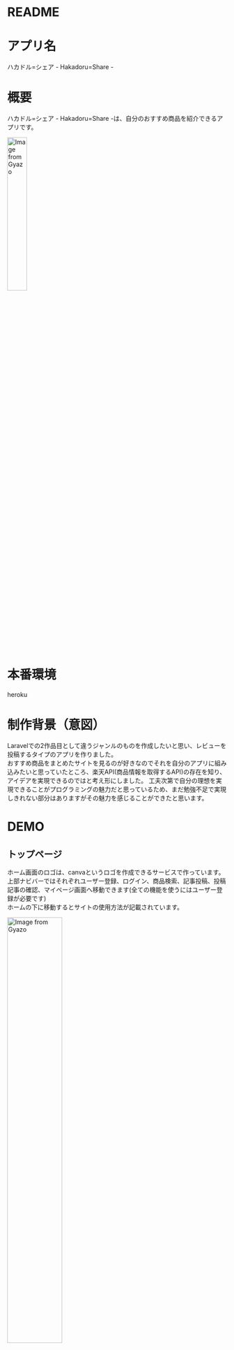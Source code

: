 # README

# アプリ名
 
ハカドル=シェア - Hakadoru=Share -

# 概要
 
ハカドル=シェア - Hakadoru=Share -は、自分のおすすめ商品を紹介できるアプリです。  
  
  <a href="https://gyazo.com/64d14faad18971074030858738d90e35"><img src="https://i.gyazo.com/64d14faad18971074030858738d90e35.png" alt="Image from Gyazo" width="30%"/></a>

 
# 本番環境
heroku  


# 制作背景（意図）
Laravelでの2作品目として違うジャンルのものを作成したいと思い、レビューを投稿するタイプのアプリを作りました。  
おすすめ商品をまとめたサイトを見るのが好きなのでそれを自分のアプリに組み込みたいと思っていたところ、楽天API(商品情報を取得するAPI)の存在を知り、アイデアを実現できるのではと考え形にしました。
工夫次第で自分の理想を実現できることがプログラミングの魅力だと思っているため、まだ勉強不足で実現しきれない部分はありますがその魅力を感じることができたと思います。  
  
# DEMO

## トップページ
ホーム画面のロゴは、canvaというロゴを作成できるサービスで作っています。  
上部ナビバーではそれぞれユーザー登録、ログイン、商品検索、記事投稿、投稿記事の確認、マイページ画面へ移動できます(全ての機能を使うにはユーザー登録が必要です)  
ホームの下に移動するとサイトの使用方法が記載されています。  
  
<a href="https://gyazo.com/3491cea4376a03534da5607bff6e07a7"><img src="https://i.gyazo.com/3491cea4376a03534da5607bff6e07a7.png" alt="Image from Gyazo" width="50%"/></a>



## 会員登録
### 新規登録
新規登録を行うと記事投稿が行えます。登録には名前、メールアドレスとパスワードを入力します。  
googleアカウントでの登録も可能です。  
  
<a href="https://gyazo.com/32da0a53e79f21f1ee1180c03d721097"><img src="https://i.gyazo.com/32da0a53e79f21f1ee1180c03d721097.png" alt="Image from Gyazo" width="50%"/></a>

### ログイン 
<a href="https://gyazo.com/ffcb308fe29c7671741c8129fc3c73a0"><img src="https://i.gyazo.com/ffcb308fe29c7671741c8129fc3c73a0.png" alt="Image from Gyazo" width="50%"/></a>


## 商品検索画面

### 商品検索
記事投稿を行うには紹介したい記事の商品コードが必要になります(商品情報の抽出には楽天APIを使用しています)  
検索フォームで名前を入力して検索したい商品を探してください。記事を見つけたら投稿するボタンから投稿画面に移行するか(自動で商品コードを取得)、商品コードを控えておいてください。  
  
<a href="https://gyazo.com/6b9af0702bb5b439d768eb3d113ee2d7"><img src="https://i.gyazo.com/6b9af0702bb5b439d768eb3d113ee2d7.png" alt="Image from Gyazo" width="100%"/></a>

### 商品詳細
商品詳細ボタンを押すと商品の詳細情報を表示します。  
(投稿記事の詳細画面に近いため画像は省略)  
  

## 投稿画面
ここで記事の投稿を行います。  
記事のタイトル、本文(紹介したい商品の特徴や魅力などを記入してください)、商品のオススメ度評価(5段階)と、商品コードを記入してください。  
商品コードについては、商品検索から投稿するボタンで投稿画面に移動している場合自動で設定されます。  
  
<a href="https://gyazo.com/573c82a7734e18e334b493d0c0e393e3"><img src="https://i.gyazo.com/573c82a7734e18e334b493d0c0e393e3.png" alt="Image from Gyazo" width="100%"/></a>



## 記事一覧画面
投稿した記事の一覧が表示されます。  
デフォルトでは全ての記事が表示されますが、左上のタブからカテゴリーを選択するとそのカテゴリーでソートされます。また、投稿順、タイトル順にソートも可能です。  
投稿記事の詳細ボタンを押すと投稿記事の詳細が表示されます。投稿者は記事左上に表示される三点アイコンをクリックすると記事の編集、削除を行うことができます。  
  
<a href="https://gyazo.com/80ecbe5e29784db8bca83dd713524cfc"><img src="https://i.gyazo.com/80ecbe5e29784db8bca83dd713524cfc.png" alt="Image from Gyazo" width="100%"/></a>


## 詳細画面  

投稿記事一覧で詳細ボタンを押すと投稿した記事の詳細が表示されます。タイトル、レビュー、星評価に加え、
商品名称、商品説明、価格、店舗名などが表示されます。  
下のハートマークを押すと記事に対していいねができます。いいねをするとマイページにていいねをした記事を表示できます。
記事の下に移動するとコメント投稿機能があります。コメントと記事に対する星評価ができます。  
  
<a href="https://gyazo.com/ec4d0794d38bafbbe90ba2e6059a4309"><img src="https://i.gyazo.com/ec4d0794d38bafbbe90ba2e6059a4309.png" alt="Image from Gyazo" width="100%"/></a>

## マイページ
ログイン中にナビバーの人型のアイコンをクリックし、マイページを選択するとユーザーのマイページへ移動します。  
マイページでは投稿記事の閲覧と、いいねをした記事の閲覧が可能です。また、フォローしたユーザーと、自身のフォロワーを確認できます。  
他のユーザーの投稿記事の詳細へ移動し、ユーザーの名前を選択すると他のユーザーのマイページへ移動します。フォローボタンを押すことでそのユーザーをフォローすることができます。  
  
<a href="https://gyazo.com/da370a77bc6d8ee9a3fe833651a9b024"><img src="https://i.gyazo.com/da370a77bc6d8ee9a3fe833651a9b024.png" alt="Image from Gyazo" width="1160"/></a>


# 工夫したポイント
・商品コードを自動取得するなどできるだけ投稿の手間がないようにした。  
・楽天APIを活用することで商品情報を簡単に取得できるようにした。  
・bootstrapを使用し、CSSコーディングをできるだけ少なくするように作成した。  
  

# 使用技術（開発環境）

## バックエンド
PHP,laravel
## フロントエンド
HTTP,Sass,Vue.js,Node.js
## データベース
PostgreSQL 
## インフラ
heroku
## ソース管理
GitHub, GitHubDesktop
## テスト
RSpec
## エディタ
VSCode

# 課題や今後実装したいこと
・いいね機能の拡張
・ソート機能の拡張
・視覚効果をもう少し入れる



## usersテーブル

|Column|Type|Options|
|------|----|-------|
|name|string|null: false|
|email|string|null: false|
|password|string|null: false|
|twitter_id|string|null: false|
|avatar|string|null: false|
|nickname|string|null: false|

### Association
- has_many :articles
- has_many :comments
- belongs_to_many :followers
- belongs_to_many :likes



## articlesテーブル

|Column|Type|Options|
|------|----|-------|
|genre_id|integer|null: false|
|title|string|null: false|
|article_rating|text|null: false|
|body|text|null: false|
|r_image_url_a|text||
|r_image_url_b|text||
|r_image_url_c|text||
|r_name|text|null: false|
|r_caption|text|null: false|
|r_item_url|text|null: false|
|r_price|text|null: false|
|r_shop|text|null: false|
|r_code|text|null: false|
|user_id|integer|null: false, foreign_key: true|

### Association
- belongs_to :user
- belongs_to_many :likes
- belongs_to_many :followrs
- has_many :comments



## likesテーブル

|Column|Type|Options|
|------|----|-------|
|user_id|integer|null: false, foreign_key: true|
|article_id|integer|null: false, foreign_key: true|

### Association
- has_one :ranking



## followsテーブル

|Column|Type|Options|
|------|----|-------|
|follower_id|integer|null: false, foreign_key: true|
|followee_id|integer|null: false, foreign_key: true|

### Association
- has_one :ranking



## commentsテーブル

|Column|Type|Options|
|------|----|-------|
|text|text|null: false|
|comment_rating|text||
|user_id|integer|null: false, foreign_key: true|
|article_id|integer|null: false, foreign_key: true|

### Association
- belongs_to :user
- belongs_to :article
